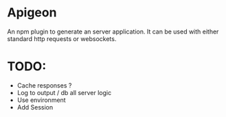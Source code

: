 # Apigeon

An npm plugin to generate an server application. It can be used with either standard http requests or websockets.

# TODO:

- Cache responses ?
- Log to output / db all server logic
- Use environment
- Add Session
